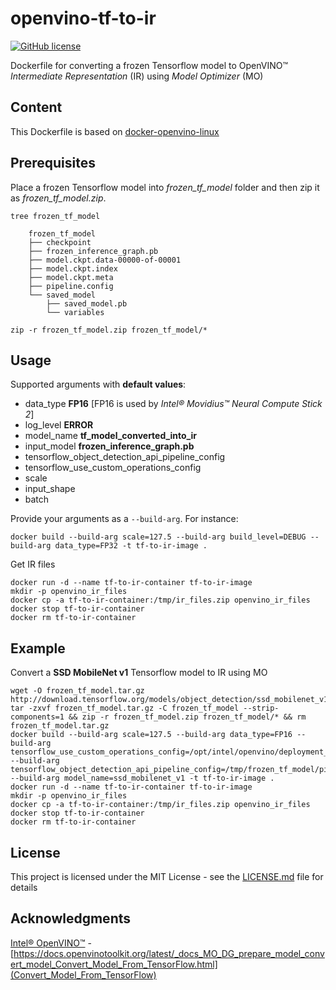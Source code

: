 # openvino-tf-to-ir

[![GitHub license](https://img.shields.io/github/license/Naereen/StrapDown.js.svg)](https://github.com/KnightWhoSayNi/openvino-tf-to-ir/blob/master/LICENSE)

Dockerfile for converting a frozen Tensorflow model to OpenVINO™ *Intermediate Representation* (IR) using *Model Optimizer* (MO)

## Content

This Dockerfile is based on [docker-openvino-linux](https://github.com/KnightWhoSayNi/docker-openvino-linux/blob/master/README.md)

## Prerequisites

Place a frozen Tensorflow model into *frozen_tf_model* folder and then zip it as *frozen_tf_model.zip*.

```shell
tree frozen_tf_model

    frozen_tf_model
    ├── checkpoint
    ├── frozen_inference_graph.pb
    ├── model.ckpt.data-00000-of-00001
    ├── model.ckpt.index
    ├── model.ckpt.meta
    ├── pipeline.config
    └── saved_model
        ├── saved_model.pb
        └── variables

zip -r frozen_tf_model.zip frozen_tf_model/*
```

## Usage

Supported arguments with **default values**:
- data_type **FP16** [FP16 is used by *Intel® Movidius™ Neural Compute Stick 2*]
- log_level **ERROR**
- model_name **tf_model_converted_into_ir**
- input_model **frozen_inference_graph.pb**
- tensorflow_object_detection_api_pipeline_config
- tensorflow_use_custom_operations_config
- scale
- input_shape
- batch


Provide your arguments as a `--build-arg`. For instance:

```shell
docker build --build-arg scale=127.5 --build-arg build_level=DEBUG --build-arg data_type=FP32 -t tf-to-ir-image .
```

Get IR files

```shell
docker run -d --name tf-to-ir-container tf-to-ir-image
mkdir -p openvino_ir_files
docker cp -a tf-to-ir-container:/tmp/ir_files.zip openvino_ir_files
docker stop tf-to-ir-container
docker rm tf-to-ir-container
```

## Example

Convert a **SSD MobileNet v1** Tensorflow model to IR using MO

```shell
wget -O frozen_tf_model.tar.gz http://download.tensorflow.org/models/object_detection/ssd_mobilenet_v1_coco_2018_01_28.tar.gz
tar -zxvf frozen_tf_model.tar.gz -C frozen_tf_model --strip-components=1 && zip -r frozen_tf_model.zip frozen_tf_model/* && rm frozen_tf_model.tar.gz
docker build --build-arg scale=127.5 --build-arg data_type=FP16 --build-arg  tensorflow_use_custom_operations_config=/opt/intel/openvino/deployment_tools/model_optimizer/extensions/front/tf/ssd_support_api_v1.14.json --build-arg tensorflow_object_detection_api_pipeline_config=/tmp/frozen_tf_model/pipeline.config --build-arg model_name=ssd_mobilenet_v1 -t tf-to-ir-image .
docker run -d --name tf-to-ir-container tf-to-ir-image
mkdir -p openvino_ir_files
docker cp -a tf-to-ir-container:/tmp/ir_files.zip openvino_ir_files
docker stop tf-to-ir-container
docker rm tf-to-ir-container
```

## License

This project is licensed under the MIT License - see the [LICENSE.md](LICENSE.md) file for details

## Acknowledgments

[Intel® OpenVINO™](https://software.intel.com/en-us/openvino-toolkit) - [https://docs.openvinotoolkit.org/latest/_docs_MO_DG_prepare_model_convert_model_Convert_Model_From_TensorFlow.html](Convert_Model_From_TensorFlow)
